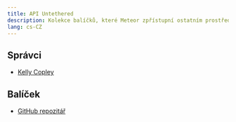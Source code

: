 ```yaml
---
title: API Untethered
description: Kolekce balíčků, které Meteor zpřístupní ostatním prostředím.
lang: cs-CZ
---
```


## Správci
* [Kelly Copley](https://github.com/sponsors/copleykj/)

## Balíček
- [GitHub repozitář](https://github.com/Meteor-Community-Packages/meteor-api-untethered)
